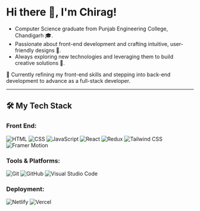 # Hi there 👋, I'm Chirag!  

- Computer Science graduate from Punjab Engineering College, Chandigarh 🎓.
- Passionate about front-end development and crafting intuitive, user-friendly designs 🌟.
- Always exploring new technologies and leveraging them to build creative solutions 🧠.  

🌱 Currently refining my front-end skills and stepping into back-end development to advance as a full-stack developer.

---

## 🛠 My Tech Stack  

### **Front End:**  
![HTML](https://img.shields.io/badge/-HTML-E34F26?logo=html5&logoColor=white&style=for-the-badge)  ![CSS](https://img.shields.io/badge/-CSS-1572B6?logo=css3&logoColor=white&style=for-the-badge)  ![JavaScript](https://img.shields.io/badge/-JavaScript-f7df1e?logo=javascript&logoColor=black&style=for-the-badge)  ![React](https://img.shields.io/badge/-React-61DAFB?logo=react&logoColor=black&style=for-the-badge)  ![Redux](https://img.shields.io/badge/-Redux-764ABC?logo=redux&logoColor=white&style=for-the-badge)  ![Tailwind CSS](https://img.shields.io/badge/-Tailwind%20CSS-06B6D4?logo=tailwind-css&logoColor=white&style=for-the-badge)  ![Framer Motion](https://img.shields.io/badge/Framer%20Motion-0055FF?style=for-the-badge&logo=framer&logoColor=white)

### **Tools & Platforms:**  
![Git](https://img.shields.io/badge/-Git-F05032?logo=git&logoColor=white&style=for-the-badge)  ![GitHub](https://img.shields.io/badge/-GitHub-181717?logo=github&logoColor=white&style=for-the-badge)  ![Visual Studio Code](https://img.shields.io/badge/-VS%20Code-0078D4?logo=visual-studio-code&logoColor=white&style=for-the-badge)  

### **Deployment:**  
![Netlify](https://img.shields.io/badge/-Netlify-00C7B7?logo=netlify&logoColor=white&style=for-the-badge)  ![Vercel](https://img.shields.io/badge/-Vercel-000000?logo=vercel&logoColor=white&style=for-the-badge)
